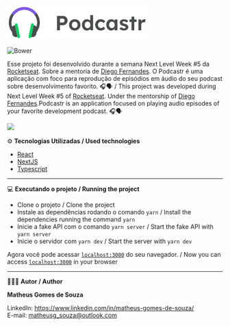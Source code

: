 
![](/github_assets/logo.svg)

![Bower](https://img.shields.io/bower/l/boot)

Esse projeto foi desenvolvido durante a semana Next Level Week #5 da [Rocketseat](https://rocketseat.com.br/). Sobre a mentoria de [Diego Fernandes](https://github.com/diego3g). 
O Podcastr é uma aplicação com foco para reprodução de episódios em áudio do seu podcast sobre desenvolvimento favorito. 🎧🗣 / This project was developed during Next Level Week #5 of [Rocketseat](https://rocketseat.com.br/). Under the mentorship of [Diego Fernandes](https://github.com/diego3g).Podcastr is an application focused on playing audio episodes of your favorite development podcast. 🎧🗣

![](/github_assets/capa.svg)

 ⚙ **Tecnologias Utilizadas / Used technologies**

- [React](https://reactjs.org/)
- [NextJS](https://nextjs.org/)
- [Typescript](https://www.typescriptlang.org/)

-----------------------------------------------------------------------------------------------------------------------------------------------------------------------------------

💻 **Executando o projeto / Running the project**

- Clone o projeto / Clone the project
- Instale as dependências rodando o comando `yarn` / Install the dependencies running the command `yarn` 
- Inicie a fake API com o comando `yarn server` / Start the fake API with `yarn server`
- Inicie o servidor com `yarn dev` / Start the server with `yarn dev`

Agora você pode acessar [`localhost:3000`](http://localhost:3000) do seu navegador. / Now you can access [`localhost:3000`](http://localhost:3000) in your browser

-----------------------------------------------------------------------------------------------------------------------------------------------------------------------------------

🧑🏾‍💻 **Autor / Author**

**Matheus Gomes de Souza**

LinkedIn: https://www.linkedin.com/in/matheus-gomes-de-souza/ <br/>
E-mail: matheusg_souza@outlook.com
